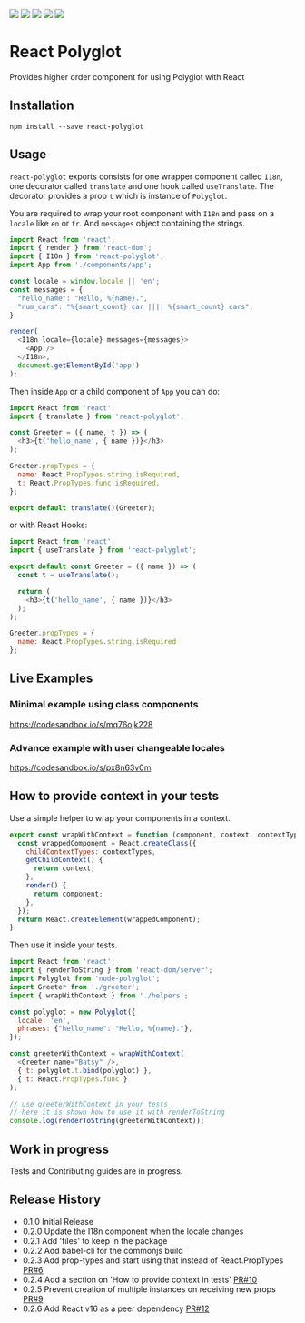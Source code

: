 <a href="https://codeclimate.com/github/nayaabkhan/react-polyglot/maintainability"><img src="https://api.codeclimate.com/v1/badges/fd8c57e662c5f08ba77e/maintainability" /></a>
<a href="https://codeclimate.com/github/nayaabkhan/react-polyglot/test_coverage"><img src="https://api.codeclimate.com/v1/badges/fd8c57e662c5f08ba77e/test_coverage" /></a>
<a href="https://travis-ci.org/nayaabkhan/react-polyglot"><img src="https://travis-ci.org/nayaabkhan/react-polyglot.svg?branch=master" /></a>
<a href="https://bundlephobia.com/result?p=react-polyglot"><img src="https://badgen.net/bundlephobia/min/react-polyglot" /></a>
<a href="https://bundlephobia.com/result?p=react-polyglot"><img src="https://badgen.net/bundlephobia/minzip/react-polyglot" /></a>

# React Polyglot
Provides higher order component for using Polyglot with React

## Installation

```
npm install --save react-polyglot
```

## Usage

`react-polyglot` exports consists for one wrapper component called `I18n`, one decorator called
`translate` and one hook called `useTranslate`. The decorator provides a prop `t` which is instance of `Polyglot`.

You are required to wrap your root component with `I18n` and pass on a `locale` like `en` or `fr`.
And `messages` object containing the strings.

```js
import React from 'react';
import { render } from 'react-dom';
import { I18n } from 'react-polyglot';
import App from './components/app';

const locale = window.locale || 'en';
const messages = {
  "hello_name": "Hello, %{name}.",
  "num_cars": "%{smart_count} car |||| %{smart_count} cars",
}

render(
  <I18n locale={locale} messages={messages}>
    <App />
  </I18n>,
  document.getElementById('app')
);
```

Then inside `App` or a child component of `App` you can do:

```js
import React from 'react';
import { translate } from 'react-polyglot';

const Greeter = ({ name, t }) => (
  <h3>{t('hello_name', { name })}</h3>
);

Greeter.propTypes = {
  name: React.PropTypes.string.isRequired,
  t: React.PropTypes.func.isRequired,
};

export default translate()(Greeter);
```


or with React Hooks:

```js
import React from 'react';
import { useTranslate } from 'react-polyglot';

export default const Greeter = ({ name }) => (
  const t = useTranslate();

  return (
    <h3>{t('hello_name', { name })}</h3>
  );
);

Greeter.propTypes = {
  name: React.PropTypes.string.isRequired
};

```


## Live Examples

### Minimal example using class components

https://codesandbox.io/s/mq76ojk228

### Advance example with user changeable locales

https://codesandbox.io/s/px8n63v0m


## How to provide context in your tests

Use a simple helper to wrap your components in a context.

```js
export const wrapWithContext = function (component, context, contextTypes) {
  const wrappedComponent = React.createClass({
    childContextTypes: contextTypes,
    getChildContext() {
      return context;
    },
    render() {
      return component;
    },
  });
  return React.createElement(wrappedComponent);
}
```

Then use it inside your tests.

```js
import React from 'react';
import { renderToString } from 'react-dom/server';
import Polyglot from 'node-polyglot';
import Greeter from './greeter';
import { wrapWithContext } from './helpers';

const polyglot = new Polyglot({
  locale: 'en',
  phrases: {"hello_name": "Hello, %{name}."},
});

const greeterWithContext = wrapWithContext(
  <Greeter name="Batsy" />,
  { t: polyglot.t.bind(polyglot) },
  { t: React.PropTypes.func }
);

// use greeterWithContext in your tests
// here it is shown how to use it with renderToString
console.log(renderToString(greeterWithContext));
```

## Work in progress

Tests and Contributing guides are in progress.


## Release History

* 0.1.0 Initial Release
* 0.2.0 Update the I18n component when the locale changes
* 0.2.1 Add 'files' to keep in the package
* 0.2.2 Add babel-cli for the commonjs build
* 0.2.3 Add prop-types and start using that instead of React.PropTypes [PR#6](https://github.com/nayaabkhan/react-polyglot/pull/6)
* 0.2.4 Add a section on 'How to provide context in tests' [PR#10](https://github.com/nayaabkhan/react-polyglot/pull/10)
* 0.2.5 Prevent creation of multiple instances on receiving new props [PR#9](https://github.com/nayaabkhan/react-polyglot/pull/9)
* 0.2.6 Add React v16 as a peer dependency [PR#12](https://github.com/nayaabkhan/react-polyglot/pull/12)
